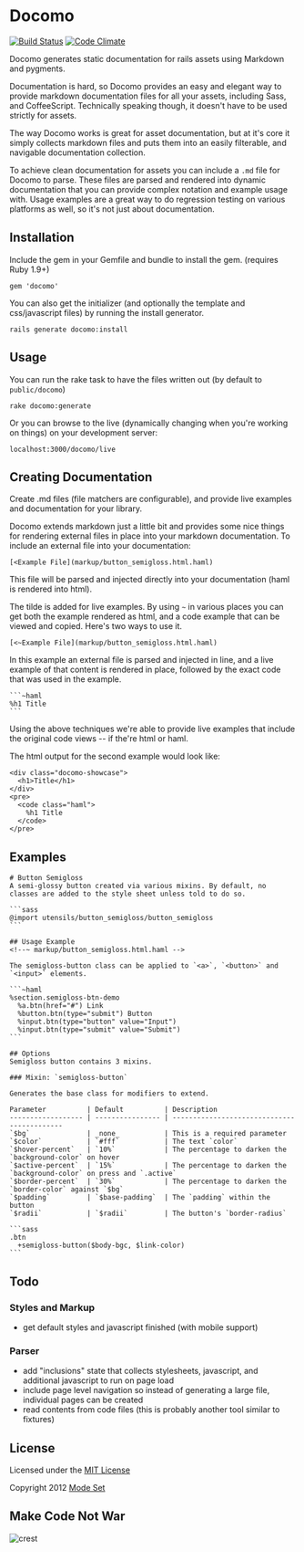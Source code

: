 # Docomo

[![Build Status](https://travis-ci.org/modeset/docomo.png)](https://travis-ci.org/modeset/docomo)
[![Code Climate](https://codeclimate.com/badge.png)](https://codeclimate.com/github/modeset/docomo)

Docomo generates static documentation for rails assets using Markdown and pygments.

Documentation is hard, so Docomo provides an easy and elegant way to provide markdown documentation files for all your
assets, including Sass, and CoffeeScript.  Technically speaking though, it doesn't have to be used strictly for assets.

The way Docomo works is great for asset documentation, but at it's core it simply collects markdown files and puts
them into an easily filterable, and navigable documentation collection.

To achieve clean documentation for assets you can include a `.md` file for Docomo to parse.  These files are parsed and
rendered into dynamic documentation that you can provide complex notation and example usage with.  Usage examples are a
great way to do regression testing on various platforms as well, so it's not just about documentation.


## Installation

Include the gem in your Gemfile and bundle to install the gem.  (requires Ruby 1.9+)

    gem 'docomo'

You can also get the initializer (and optionally the template and css/javascript files) by running the install
generator.

    rails generate docomo:install

## Usage

You can run the rake task to have the files written out (by default to `public/docomo`)

    rake docomo:generate

Or you can browse to the live (dynamically changing when you're working on things) on your development server:

    localhost:3000/docomo/live

## Creating Documentation

Create .md files (file matchers are configurable), and provide live examples and documentation for your library.

Docomo extends markdown just a little bit and provides some nice things for rendering external files in place into your
markdown documentation.  To include an external file into your documentation:

    [<Example File](markup/button_semigloss.html.haml)

This file will be parsed and injected directly into your documentation (haml is rendered into html).

The tilde is added for live examples.  By using `~` in various places you can get both the example rendered as html,
and a code example that can be viewed and copied.  Here's two ways to use it.

    [<~Example File](markup/button_semigloss.html.haml)

In this example an external file is parsed and injected in line, and a live example of that content is rendered in
place, followed by the exact code that was used in the example.

    ```~haml
    %h1 Title
    ```

Using the above techniques we're able to provide live examples that include the original code views -- if the're html
or haml.

The html output for the second example would look like:

    <div class="docomo-showcase">
      <h1>Title</h1>
    </div>
    <pre>
      <code class="haml">
        %h1 Title
      </code>
    </pre>


## Examples

    # Button Semigloss
    A semi-glossy button created via various mixins. By default, no classes are added to the style sheet unless told to do so.

    ```sass
    @import utensils/button_semigloss/button_semigloss
    ```

    ## Usage Example
    <!--~ markup/button_semigloss.html.haml -->

    The semigloss-button class can be applied to `<a>`, `<button>` and `<input>` elements.

    ```~haml
    %section.semigloss-btn-demo
      %a.btn(href="#") Link
      %button.btn(type="submit") Button
      %input.btn(type="button" value="Input")
      %input.btn(type="submit" value="Submit")
    ```

    ## Options
    Semigloss button contains 3 mixins.

    ### Mixin: `semigloss-button`

    Generates the base class for modifiers to extend.

    Parameter          | Default          | Description
    ------------------ | ---------------- | -------------------------------------------
    `$bg`              | _none_           | This is a required parameter
    `$color`           | `#fff`           | The text `color`
    `$hover-percent`   | `10%`            | The percentage to darken the `background-color` on hover
    `$active-percent`  | `15%`            | The percentage to darken the `background-color` on press and `.active`
    `$border-percent`  | `30%`            | The percentage to darken the `border-color` against `$bg`
    `$padding`         | `$base-padding`  | The `padding` within the button
    `$radii`           | `$radii`         | The button's `border-radius`

    ```sass
    .btn
      +semigloss-button($body-bgc, $link-color)
    ```


## Todo

### Styles and Markup
- get default styles and javascript finished (with mobile support)

### Parser
- add "inclusions" state that collects stylesheets, javascript, and additional javascript to run on page load
- include page level navigation so instead of generating a large file, individual pages can be created
- read contents from code files (this is probably another tool similar to fixtures)


## License

Licensed under the [MIT License](http://opensource.org/licenses/mit-license.php)

Copyright 2012 [Mode Set](https://github.com/modeset)


## Make Code Not War
![crest](https://secure.gravatar.com/avatar/aa8ea677b07f626479fd280049b0e19f?s=75)
